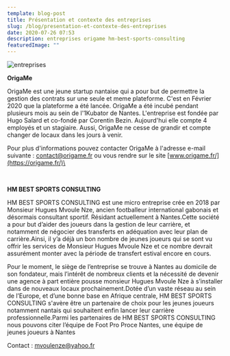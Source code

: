 ```yaml
---
template: blog-post
title: Présentation et contexte des entreprises
slug: /blog/presentation-et-contexte-des-entreprises
date: 2020-07-26 07:53
description: entreprises origame hm-best-sports-consulting
featuredImage: ""
---
```

![entreprises](/assets/entreprise.jpg "Présentation des entreprises")

**OrigaMe** 

OrigaMe est une jeune startup nantaise qui a pour but de permettre la gestion des contrats sur une seule et meme plateforme. C'est en Février 2020 que la plateforme a été lancée. OrigaMe a été incubé pendant plusieurs mois au sein de l'1Kubator de Nantes. L'entreprise est fondée par Hugo Salard et co-fondé par Corentin Bezin. Aujourd'hui elle compte 4 employés et un stagiaire. Aussi, OrigaMe ne cesse de grandir et compte changer de locaux dans les jours à venir. 

Pour plus d'informations pouvez contacter OrigaMe à l'adresse e-mail suivante : contact@origame.fr ou vous rendre sur le site [www.origame.fr/](https://origame.fr/)\
​

​

**HM BEST SPORTS CONSULTING** 

HM BEST SPORTS CONSULTING est une micro entreprise crée en 2018 par Monsieur Hugues Mvoule Nze, ancien footballeur international gabonais et désormais consultant sportif. Résidant actuellement à Nantes.Cette société a pour but d’aider des joueurs dans la gestion de leur carrière, et notamment de négocier des transferts en adéquation avec leur plan de carrière.Ainsi, il y’a déjà un bon nombre de jeunes joueurs qui se sont vu offrir les services de Monsieur Hugues Mvoule Nze et ce nombre devrait assurément monter avec la période de transfert estival encore en cours. 

Pour le moment, le siège de l’entreprise se trouve à Nantes au domicile de son fondateur, mais l’intérêt de nombreux clients et la nécessité de devenir une agence à part entière pousse monsieur Hugues Mvoule Nze à s’installer dans de nouveaux locaux prochainement.Dotée d’un vaste réseau au sein de l’Europe, et d’une bonne base en Afrique centrale, HM BEST SPORTS CONSULTING s'avère être un partenaire de choix pour les jeunes joueurs notamment nantais qui souhaitent enfin lancer leur carrière professionnelle.Parmi les partenaires de HM BEST SPORTS CONSULTING nous pouvons citer l’équipe de Foot Pro Proce Nantes, une équipe de jeunes joueurs à Nantes

Contact : [mvoulenze@yahoo.fr](mailto:mvoulenze@yahoo.fr)